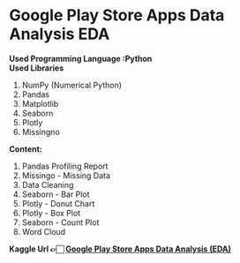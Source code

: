 # Google Play Store Apps Data Analysis EDA
 <b>Used Programming Language :Python</b><br>
<b>Used Libraries</b>
<ol>
 <li>NumPy (Numerical Python)</li>
 <li>Pandas</li>
 <li>Matplotlib</li>
 <li>Seaborn</li>
 <li>Plotly</li>
 <li>Missingno</li>
</ol>
<b>Content:</b>
<ol>
 <li>Pandas Profiling Report</li>
 <li>Missingo - Missing Data</li>
 <li>Data Cleaning</li>
 <li>Seaborn - Bar Plot</li>
 <li>Plotly - Donut Chart</li>
 <li>Plotly - Box Plot</li>
 <li>Seaborn - Count Plot</li>
 <li>Word Cloud</li>
</ol>
<b>Kaggle Url 👉🏻 <a href="https://www.kaggle.com/ismailsefa/google-play-store-apps-data-analysis-eda/notebook">Google Play Store Apps Data Analysis (EDA)
</a></b>
